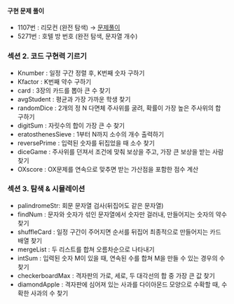#### 구현 문제 풀이
   * 1107번 : 리모컨 (완전 탐색) → [문제풀이](https://chanos.tistory.com/entry/%EB%B0%B1%EC%A4%80-1107%EB%B2%88-%EB%A6%AC%EB%AA%A8%EC%BB%A8-%ED%8C%8C%EC%9D%B4%EC%8D%AC-%EB%AC%B8%EC%A0%9C-%ED%92%80%EC%9D%B4)  
   * 5271번 : 호텔 방 번호 (완전 탐색, 문자열 개수)

   ### 섹션 2. 코드 구현력 기르기
   * Knumber : 일정 구간 정렬 후, K번째 숫자 구하기
   * Kfactor : K번째 약수 구하기
   * card : 3장의 카드를 뽑아 큰 수 찾기
   * avgStudent : 평균과 가장 가까운 학생 찾기
   * randomDice : 2개의 정 N 다면체 주사위를 굴려, 확률이 가장 높은 주사위의 합 구하기
   * digitSum : 자릿수의 합이 가장 큰 수 찾기
   * eratosthenesSieve : 1부터 N까지 소수의 개수 출력하기
   * reversePrime : 입력된 숫자를 뒤집었을 때 소수 찾기
   * diceGame : 주사위를 던져서 조건에 맞춰 보상을 주고, 가장 큰 보상을 받는 사람 찾기
   * OXscore : OX문제를 연속으로 맞추면 받는 가산점을 포함한 점수 계산

   ### 섹션 3. 탐색 & 시뮬레이션
   * palindromeStr: 회문 문자열 검사(뒤집어도 같은 문자열)
   * findNum : 문자와 숫자가 섞인 문자열에서 숫자만 걸러내, 만들어지는 숫자의 약수 찾기
   * shuffleCard : 일정 구간이 주어지면 순서를 뒤집어 최종적으로 만들어지는 카드 배열 찾기
   * mergeList : 두 리스트를 합쳐 오름차순으로 나타내기
   * intSum : 입력된 숫자 M이 있을 때, 연속된 수를 합쳐 M을 만들 수 있는 경우의 수 찾기
   * checkerboardMax : 격자판의 가로, 세로, 두 대각선의 합 중 가장 큰 값 찾기
   * diamondApple : 격자판에 심어져 있는 사과를 다이아몬드 모양으로 수확할 때, 수확한 사과의 수 찾기